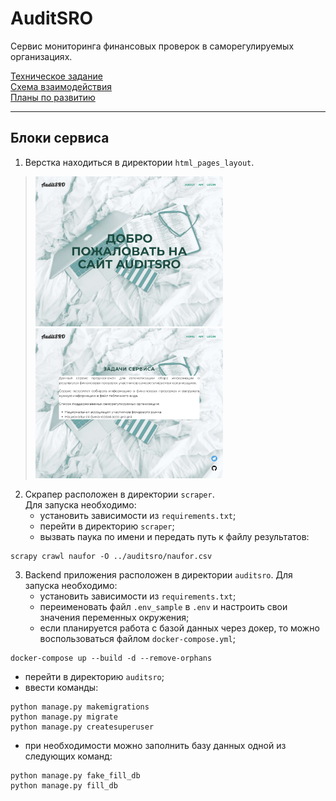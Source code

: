 # AuditSRO

Сервис мониторинга финансовых проверок в саморегулируемых организациях.

[Техническое задание](./docs/technical_requirements.md)  
[Схема взаимодействия](./docs/interaction_scheme.md)  
[Планы по развитию](./docs/TODO.md)

___

## Блоки сервиса

1. Верстка находиться в директории `html_pages_layout`.

> <img src="./docs/img/home_page.png"  style="width: 300px" alt="Home page"/>
> <img src="./docs/img/about_page.png"  style="width: 300px" alt="About page"/>

2. Скрапер расположен в директории `scraper`.   
   Для запуска необходимо:
    - установить зависимости из `requirements.txt`;
    - перейти в директорию `scraper`;
    - вызвать паука по имени и передать путь к файлу результатов:

```shell
scrapy crawl naufor -O ../auditsro/naufor.csv
```

3. Backend приложения расположен в директории `auditsro`.
   Для запуска необходимо:
    - установить зависимости из `requirements.txt`;
    - переименовать файл `.env_sample` в `.env` и настроить свои значения переменных окружения;
    - если планируется работа с базой данных через докер, то можно воспользоваться файлом `docker-compose.yml`;

```shell
docker-compose up --build -d --remove-orphans
```

- перейти в директорию `auditsro`;
- ввести команды:

```shell
python manage.py makemigrations
python manage.py migrate
python manage.py createsuperuser
```

- при необходимости можно заполнить базу данных одной из следующих команд:

```shell
python manage.py fake_fill_db
python manage.py fill_db
```
